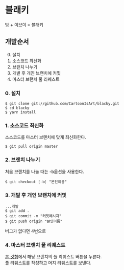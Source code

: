 # 블래키  
밤 + 이브이 = 블래키  

## 개발순서  

0. 설치
1. 소스코드 최신화  
2. 브랜치 나누기  
3. 개발 후 개인 브랜치에 커밋  
4. 마스터 브랜치 풀 리퀘스트  

### 0. 설치  

    $ git clone git://github.com/CartoonIsArt/blacky.git
    $ cd blacky
    $ yarn install

### 1. 소스코드 최신화  
소스코드를 마스터 브랜치에 맞게 최신화한다.  

    $ git pull origin master

### 2. 브랜치 나누기   
처음 브랜치를 나눌 때는 -b옵션을 사용한다.  

    $ git checkout [-b] "본인이름"

### 3. 개발 후 개인 브랜치에 커밋  

    ...개발
    $ git add .
    $ git commit -m "커밋메시지"
    $ git push origin "본인이름"

버그가 없다면 4번으로  

### 4. 마스터 브랜치 풀 리퀘스트  

[본 깃헙](https://github.com/CartoonIsArt/blacky)에서 해당 브랜치의 풀 리퀘스트 버튼을 누른다.  
풀 리퀘스트를 작성하고 머지 리퀘스트를 보낸다.
